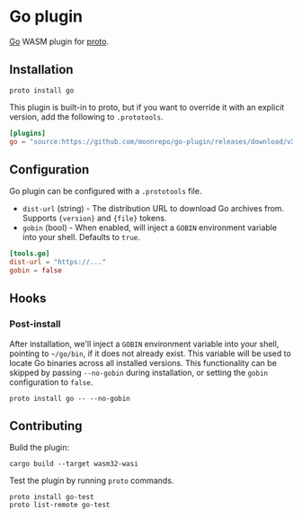 # Go plugin

[Go](https://go.dev/) WASM plugin for [proto](https://github.com/moonrepo/proto).

## Installation

```shell
proto install go
```

This plugin is built-in to proto, but if you want to override it with an explicit version, add the following to `.prototools`.

```toml
[plugins]
go = "source:https://github.com/moonrepo/go-plugin/releases/download/vX.Y.Z/go_plugin.wasm"
```

## Configuration

Go plugin can be configured with a `.prototools` file.

- `dist-url` (string) - The distribution URL to download Go archives from. Supports `{version}` and `{file}` tokens.
- `gobin` (bool) - When enabled, will inject a `GOBIN` environment variable into your shell. Defaults to `true`.

```toml
[tools.go]
dist-url = "https://..."
gobin = false
```

## Hooks

### Post-install

After installation, we'll inject a `GOBIN` environment variable into your shell, pointing to
`~/go/bin`, if it does not already exist. This variable will be used to locate Go binaries across
all installed versions. This functionality can be skipped by passing `--no-gobin` during
installation, or setting the `gobin` configuration to `false`.

```shell
proto install go -- --no-gobin
```

## Contributing

Build the plugin:

```shell
cargo build --target wasm32-wasi
```

Test the plugin by running `proto` commands.

```shell
proto install go-test
proto list-remote go-test
```
